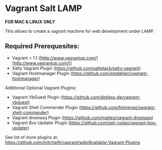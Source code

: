 # Vagrant Salt LAMP

 **FOR MAC & LINUX ONLY**

This allows to create a vagrant machine for web development under LAMP.

## Required Prerequesites:
- Vagrant > 1.1 ([http://www.vagrantup.com/](http://www.vagrantup.com/))
- Salty Vagrant Plugin (https://github.com/saltstack/salty-vagrant)
- Vagrant Hostmanager Plugin (https://github.com/smdahlen/vagrant-hostmanager)

Additional Optional Vagrant Plugins:
- Vagrant VbGuest Plugin (https://github.com/dotless-de/vagrant-vbguest)
- Vagrant Shell Commander Plugin (https://github.com/fgimenez/vagrant-shell-commander)
- Vagrant dnsmasq Plugin (https://github.com/mattes/vagrant-dnsmasq)
- Vagrant Box Updater Plugin (https://github.com/spil-ruslan/vagrant-box-updater)

See list of more plugins at: https://github.com/mitchellh/vagrant/wiki/Available-Vagrant-Plugins
